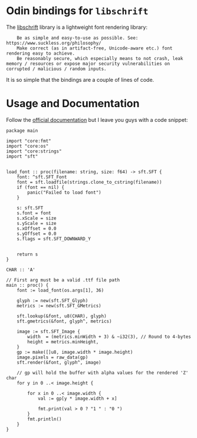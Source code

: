 # Odin bindings for `libschrift`

The [libschrift](https://github.com/tomolt/libschrift) library is a lightweight font rendering library:

```
    Be as simple and easy-to-use as possible. See: https://www.suckless.org/philosophy/
    Make correct (as in artifact-free, Unicode-aware etc.) font rendering easy to achieve.
    Be reasonably secure, which especially means to not crash, leak memory / resources or expose major security vulnerabilities on corrupted / malicious / random inputs.
```

It is so simple that the bindings are a couple of lines of code.

# Usage and Documentation

Follow the [official documentation](https://tomolt.github.io/libschrift/) but I leave you guys with a code snippet:

```odin
package main

import "core:fmt"
import "core:os"
import "core:strings"
import "sft"


load_font :: proc(filename: string, size: f64) -> sft.SFT {
	font: ^sft.SFT_Font
	font = sft.loadfile(strings.clone_to_cstring(filename))
	if (font == nil) {
		panic("Failed to load font")
	}

	s: sft.SFT
	s.font = font
	s.xScale = size
	s.yScale = size
	s.xOffset = 0.0
	s.yOffset = 0.0
	s.flags = sft.SFT_DOWNWARD_Y


	return s
}

CHAR :: 'A'

// First arg must be a valid .ttf file path
main :: proc() {
	font := load_font(os.args[1], 36)

	glyph := new(sft.SFT_Glyph)
	metrics := new(sft.SFT_GMetrics)

	sft.lookup(&font, u8(CHAR), glyph)
	sft.gmetrics(&font, glyph^, metrics)

	image := sft.SFT_Image {
		width  = (metrics.minWidth + 3) & ~i32(3), // Round to 4-bytes
		height = metrics.minHeight,
	}
	gp := make([]u8, image.width * image.height)
	image.pixels = raw_data(gp)
	sft.render(&font, glyph^, image)

	// gp will hold the buffer with alpha values for the rendered 'Z' char
	for y in 0 ..< image.height {

		for x in 0 ..< image.width {
			val := gp[y * image.width + x]

			fmt.print(val > 0 ? "1 " : "0 ")
		}
		fmt.println()
	}
}
```



